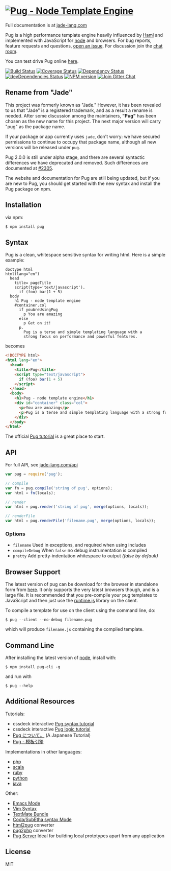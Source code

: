 # [![Pug - Node Template Engine](https://cdn.rawgit.com/pugjs/pug-logo/3ea2d3a86c6227020dd5b20743a5aa458808ca4e/SVG/__pug-logo-colour-wide.svg)](http://jade-lang.com/)

Full documentation is at [jade-lang.com](http://jade-lang.com/)

 Pug is a high performance template engine heavily influenced by [Haml](http://haml.info/)
 and implemented with JavaScript for [node](http://nodejs.org) and browsers. For bug reports,
 feature requests and questions, [open an issue](https://github.com/pugjs/pug/issues/new).
 For discussion join the [chat room](https://gitter.im/pugjs/pug).

 You can test drive Pug online [here](http://jade-lang.com/).

 [![Build Status](https://img.shields.io/travis/pugjs/pug/master.svg?style=flat)](https://travis-ci.org/pugjs/pug)
 [![Coverage Status](https://img.shields.io/coveralls/pugjs/pug/master.svg?style=flat)](https://coveralls.io/r/pugjs/pug?branch=master)
 [![Dependency Status](https://img.shields.io/david/pugjs/pug.svg?style=flat)](https://david-dm.org/pugjs/pug)
 [![devDependencies Status](https://img.shields.io/david/dev/pugjs/pug.svg?style=flat)](https://david-dm.org/pugjs/pug#info=devDependencies)
 [![NPM version](https://img.shields.io/npm/v/pug.svg?style=flat)](https://www.npmjs.com/package/pug)
 [![Join Gitter Chat](https://img.shields.io/badge/gitter-join%20chat%20%E2%86%92-brightgreen.svg?style=flat)](https://gitter.im/pugjs/pug?utm_source=badge&utm_medium=badge&utm_campaign=pr-badge&utm_content=badge)

## Rename from "Jade"

This project was formerly known as "Jade." However, it has been revealed to us that "Jade" is a registered trademark, and as a result a rename is needed. After some discussion among the maintainers, **"Pug"** has been chosen as the new name for this project. The next major version will carry "pug" as the package name.

If your package or app currently uses `jade`, don't worry: we have secured permissions to continue to occupy that package name, although all new versions will be released under `pug`.

Pug 2.0.0 is still under alpha stage, and there are several syntactic differences we have deprecated and removed. Such differences are documented at [#2305](https://github.com/pugjs/pug/issues/2305).

The website and documentation for Pug are still being updated, but if you are new to Pug, you should get started with the new syntax and install the Pug package on npm.

## Installation

via npm:

```bash
$ npm install pug
```

## Syntax

Pug is a clean, whitespace sensitive syntax for writing html.  Here is a simple example:

```pug
doctype html
html(lang="en")
  head
    title= pageTitle
    script(type='text/javascript').
      if (foo) bar(1 + 5)
  body
    h1 Pug - node template engine
    #container.col
      if youAreUsingPug
        p You are amazing
      else
        p Get on it!
      p.
        Pug is a terse and simple templating language with a
        strong focus on performance and powerful features.
```

becomes


```html
<!DOCTYPE html>
<html lang="en">
  <head>
    <title>Pug</title>
    <script type="text/javascript">
      if (foo) bar(1 + 5)
    </script>
  </head>
  <body>
    <h1>Pug - node template engine</h1>
    <div id="container" class="col">
      <p>You are amazing</p>
      <p>Pug is a terse and simple templating language with a strong focus on performance and powerful features.</p>
    </div>
  </body>
</html>
```

The official [Pug tutorial](http://jade-lang.com/tutorial/) is a great place to start.

## API

For full API, see [jade-lang.com/api](http://jade-lang.com/api/)

```js
var pug = require('pug');

// compile
var fn = pug.compile('string of pug', options);
var html = fn(locals);

// render
var html = pug.render('string of pug', merge(options, locals));

// renderFile
var html = pug.renderFile('filename.pug', merge(options, locals));
```

### Options

 - `filename`  Used in exceptions, and required when using includes
 - `compileDebug`  When `false` no debug instrumentation is compiled
 - `pretty`    Add pretty-indentation whitespace to output _(false by default)_

## Browser Support

 The latest version of pug can be download for the browser in standalone form from [here](https://raw.githubusercontent.com/pugjs/pug/1.11.0/pug.js).  It only supports the very latest browsers though, and is a large file.  It is recommended that you pre-compile your pug templates to JavaScript and then just use the [runtime.js](https://raw.githubusercontent.com/pugjs/pug/1.11.0/runtime.js) library on the client.

 To compile a template for use on the client using the command line, do:

```console
$ pug --client --no-debug filename.pug
```

which will produce `filename.js` containing the compiled template.

## Command Line

After installing the latest version of [node](http://nodejs.org/), install with:

```console
$ npm install pug-cli -g
```

and run with

```console
$ pug --help
```

## Additional Resources

Tutorials:

  - cssdeck interactive [Pug syntax tutorial](http://cssdeck.com/labs/learning-the-jade-templating-engine-syntax)
  - cssdeck interactive [Pug logic tutorial](http://cssdeck.com/labs/jade-templating-tutorial-codecast-part-2)
  - [Pug について。](https://gist.github.com/japboy/5402844) (A Japanese Tutorial)
  - [Pug - 模板引擎](https://github.com/pugjs/pug/blob/master/Readme_zh-cn.md)

Implementations in other languages:

  - [php](https://github.com/pug-php/pug)
  - [scala](https://scalate.github.io/scalate/documentation/scaml-reference.html)
  - [ruby](https://github.com/slim-template/slim)
  - [python](https://github.com/SyrusAkbary/pyjade)
  - [java](https://github.com/neuland/jade4j)

Other:

  - [Emacs Mode](https://github.com/brianc/jade-mode)
  - [Vim Syntax](https://github.com/digitaltoad/vim-pug)
  - [TextMate Bundle](http://github.com/miksago/jade-tmbundle)
  - [Coda/SubEtha syntax Mode](https://github.com/aaronmccall/jade.mode)
  - [html2pug](https://github.com/donpark/html2jade) converter
  - [pug2php](https://github.com/SE7ENSKY/jade2php) converter
  - [Pug Server](https://github.com/ded/jade-server)  Ideal for building local prototypes apart from any application

## License

MIT
